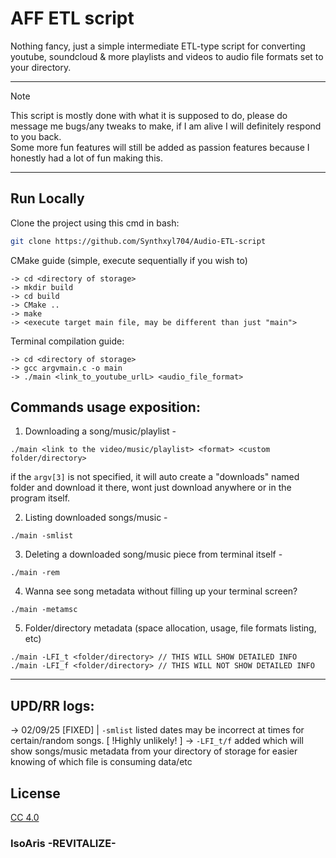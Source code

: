 # AFF ETL script
Nothing fancy, just a simple intermediate ETL-type script for converting youtube, soundcloud & more playlists and videos to audio file formats set to your directory. <br>
<hr>

> [!NOTE]
> This script is mostly done with what it is supposed to do, please do message me bugs/any tweaks to make, if I am alive I will definitely respond to you back. <br>
> Some more fun features will still be added as passion features because I honestly had a lot of fun making this. <br>

<hr>

## Run Locally

Clone the project using this cmd in bash:
```bash
git clone https://github.com/Synthxyl704/Audio-ETL-script
```

CMake guide (simple, execute sequentially if you wish to)
```
-> cd <directory of storage>
-> mkdir build
-> cd build
-> CMake ..
-> make
-> <execute target main file, may be different than just "main">
```

Terminal compilation guide:
```
-> cd <directory of storage>
-> gcc argvmain.c -o main
-> ./main <link_to_youtube_urlL> <audio_file_format>
```

## Commands usage exposition:
1. Downloading a song/music/playlist -
```
./main <link to the video/music/playlist> <format> <custom folder/directory>
```
if the `argv[3]` is not specified, it will auto create a "downloads" named folder and download it there, wont just download anywhere or in the program itself.

2. Listing downloaded songs/music -
```
./main -smlist
```

3. Deleting a downloaded song/music piece from terminal itself -
```
./main -rem
```

4. Wanna see song metadata without filling up your terminal screen?
```
./main -metamsc
```

5. Folder/directory metadata (space allocation, usage, file formats listing, etc)
```
./main -LFI_t <folder/directory> // THIS WILL SHOW DETAILED INFO
./main -LFI_f <folder/directory> // THIS WILL NOT SHOW DETAILED INFO
```

<hr>

## UPD/RR logs:

-> 02/09/25 [FIXED] | `-smlist` listed dates may be incorrect at times for certain/random songs. [ !Highly unlikely! ]
-> `-LFI_t/f` added which will show songs/music metadata from your directory of storage for easier knowing of which file is consuming data/etc

## License

[CC 4.0]([https://creativecommons.org/licenses/by/4.0/deed.en)

<h3>IsoAris -REVITALIZE-</h3>

